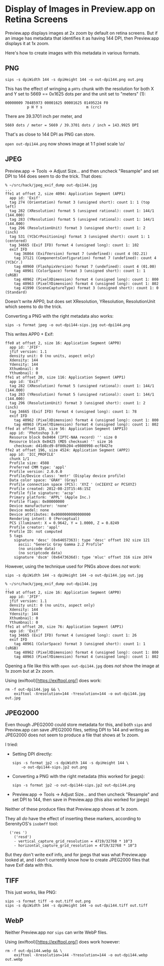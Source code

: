 Display of Images in Preview.app on Retina Screens
==================================================

Preview.app displays images at 2x zoom by default on retina screens.
But if an image has metadata that identifies it as having 144 DPI,
then Preview.app displays it at 1x zoom.

Here's how to create images with this metadata in various formats.

PNG
---

    sips -s dpiWidth 144 -s dpiHeight 144 -o out-dpi144.png out.png

This has the effect of wringing a `pHYs` chunk with the resolution for both X
and Y set to 5669 == 0x1625 dots per and the unit set to "meters" (1):


    00000009 70485973 00001625 00001625 01495224 F0
              p H Y s                    m (crc)

There are 39.3701 inch per meter, and

    5669 dots / meter = 5669 / 39.3701 dots / inch = 143.9925 DPI

That's as close to 144 DPI as PNG can store.

`open out-dpi144.png` now shows image at 1:1 pixel scale \o/


JPEG
----

Preview.app -> Tools -> Adjust Size… and then uncheck "Resample"
and set DPI to 144 does seem to do the trick. That does:

    % ~/src/hack/jpeg_exif_dump out-dpi144.jpg
    ...
    ffe1 at offset 2, size 4094: Application Segment (APP1)
      app id: 'Exif'
      tag 274 (Orientation) format 3 (unsigned short): count 1: 1 (top left)
      tag 282 (XResolution) format 5 (unsigned rational): count 1: 144/1 (144.000)
      tag 283 (YResolution) format 5 (unsigned rational): count 1: 144/1 (144.000)
      tag 296 (ResolutionUnit) format 3 (unsigned short): count 1: 2 (inch)
      tag 531 (YCbCrPositioning) format 3 (unsigned short): count 1: 1 (centered)
      tag 34665 (Exif IFD) format 4 (unsigned long): count 1: 102
      exif IFD
        tag 36864 (ExifVersion) format 7 (undefined): count 4 (02.21)
        tag 37121 (ComponentsConfiguration) format 7 (undefined): count 4 (YCbCr.)
        tag 40960 (FlashpixVersion) format 7 (undefined): count 4 (01.00)
        tag 40961 (ColorSpace) format 3 (unsigned short): count 1: 1 (sRGB)
        tag 40962 (PixelXDimension) format 4 (unsigned long): count 1: 800
        tag 40963 (PixelYDimension) format 4 (unsigned long): count 1: 802
        tag 41990 (SceneCaptureType) format 3 (unsigned short): count 1: 0 (Standard)

Doesn't write APP0, but does set XResolution, YResolution, ResolutionUnit which
seems to do the trick.

Converting a PNG with the right metadata also works:

    sips -s format jpeg -o out-dpi144-sips.jpg out-dpi144.png 

This writes APP0 + Exif:

    ffe0 at offset 2, size 16: Application Segment (APP0)
      app id: 'JFIF'
      jfif version: 1.1
      density unit: 0 (no units, aspect only)
      Xdensity: 144
      Ydensity: 144
      Xthumbnail: 0
      Ythumbnail: 0
    ffe1 at offset 20, size 116: Application Segment (APP1)
      app id: 'Exif'
      tag 282 (XResolution) format 5 (unsigned rational): count 1: 144/1 (144.000)
      tag 283 (YResolution) format 5 (unsigned rational): count 1: 144/1 (144.000)
      tag 296 (ResolutionUnit) format 3 (unsigned short): count 1: 2 (inch)
      tag 34665 (Exif IFD) format 4 (unsigned long): count 1: 78
      exif IFD
        tag 40962 (PixelXDimension) format 4 (unsigned long): count 1: 800
        tag 40963 (PixelYDimension) format 4 (unsigned long): count 1: 802
    ffed at offset 138, size 56: Application Segment (APP13)
      app id: 'Photoshop 3.0'
      Resource block 0x0404 (IPTC-NAA record) '' size 0
      Resource block 0x0425 (MD5 checksum) '' size 16
        checksum: d41d8cd9-8f00b204-e9800998-ecf8427e
    ffe2 at offset 196, size 4524: Application Segment (APP2)
      app id: 'ICC_PROFILE'
      chunk 1/1
      Profile size: 4508
      Preferred CMM type: 'appl'
      Profile version: 2.0.0.0
      Profile/Device class: 'mntr' (Display device profile)
      Data color space: 'GRAY' (Gray)
      Profile connection space (PCS): 'XYZ ' (nCIEXYZ or PCSXYZ)
      Profile created: 2012-08-23T15:46:15Z
      Profile file signature: 'acsp'
      Primary platform: 'APPL' (Apple Inc.)
      Profile flags: 0x00000000
      Device manufacturer: 'none'
      Device model: none
      Device attributes: 0x0000000000000000
      Rendering intent: 0 (Perceptual)
      PCS illuminant: X = 0.9642, Y = 1.0000, Z = 0.8249
      Profile creator: 'appl'
      Profile ID: not computed
      5 tags
        signature 'desc' (0x64657363): type 'desc' offset 192 size 121
          ascii: "Generic Gray Gamma 2.2 Profile"
          (no unicode data)
          (no scriptcode data)
        signature 'dscm' (0x6473636d): type 'mluc' offset 316 size 2074

However, using the technique used for PNGs above does *not* work:

    sips -s dpiWidth 144 -s dpiHeight 144 -o out-dpi144.jpg out.jpg

    % ~/src/hack/jpeg_exif_dump out-dpi144.jpg
    ..
    ffe0 at offset 2, size 16: Application Segment (APP0)
      app id: 'JFIF'
      jfif version: 1.1
      density unit: 0 (no units, aspect only)
      Xdensity: 144
      Ydensity: 144
      Xthumbnail: 0
      Ythumbnail: 0
    ffe1 at offset 20, size 76: Application Segment (APP1)
      app id: 'Exif'
      tag 34665 (Exif IFD) format 4 (unsigned long): count 1: 26
      exif IFD
        tag 40961 (ColorSpace) format 3 (unsigned short): count 1: 1 (sRGB)
        tag 40962 (PixelXDimension) format 4 (unsigned long): count 1: 800
        tag 40963 (PixelYDimension) format 4 (unsigned long): count 1: 802

Opening a file like this with `open out-dpi144.jpg` does *not* show
the image at 1x zoom but at 2x zoom.

Using (exiftool)[https://exiftool.org/] does work:

    rm -f out-dpi144.jpg && \
        exiftool -Xresolution=144 -Yresolution=144 -o out-dpi144.jpg out.jpg


JPEG2000
--------

Even though JPEG2000 could store metadata for this, and both `sips` and
Preview.app can save JPEG2000 files, setting DPI to 144 and writing as
JPEG2000 does not seem to produce a file that shows at 1x zoom.

I tried:

- Setting DPI directly:

      sips -s format jp2 -s dpiWidth 144 -s dpiHeight 144 \
          -o out-dpi144-sips.jp2 out.png

- Converting a PNG with the right metadata (this worked for jpegs):

      sips -s format jp2 -o out-dpi144-sips.jp2 out-dpi144.png

- Preview.app -> Tools -> Adjust Size… and then uncheck "Resample"
  and set DPI to 144, then save in Preview.app (this also worked
  for jpegs)

Neither of these produce files that Preview.app shows at 1x zoom.

They all *do* have the effect of inserting these markers, according to
SerenityOS's `isobmff` tool:

      ('res ')
        ('resd')
        - vertical_capture_grid_resolution = 4719/32768 * 10^3
        - horizontal_capture_grid_resolution = 4719/32768 * 10^3

But they don't write exif info, and for jpegs that was what Preview.app looked
at, and I don't currently know how to create JPEG2000 files that have Exif
data with this.


TIFF
----

This just works, like PNG:

    sips -s format tiff -o out.tiff out.png
    sips -s dpiWidth 144 -s dpiHeight 144 -o out-dpi144.tiff out.tiff


WebP
----

Neither Preview.app nor `sips` can write WebP files.

Using (exiftool)[https://exiftool.org/] does work however:

    rm -f out-dpi144.webp && \
        exiftool -Xresolution=144 -Yresolution=144 -o out-dpi144.webp out.webp
